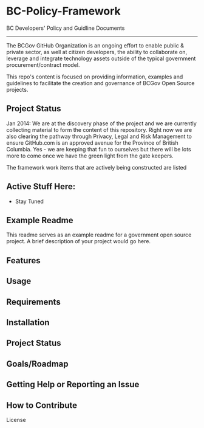 # BC-Policy-Framework
BC Developers' Policy and Guidline Documents

***
The BCGov GitHub Organization is an ongoing effort to enable public & private sector, as well at citizen developers, the ability to collaborate on, leverage and integrate technology assets outside of the typical government procurement/contract model.

This repo's content is focused on providing information, examples and guidelines to facilitate the creation and governance of BCGov Open Source projects. 

## Project Status
Jan 2014: We are at the discovery phase of the project and we are currently collecting material to form the content of this repository. Right now we are also clearing the pathway through Privacy, Legal and Risk Management to ensure GitHub.com is an approved avenue for the Province of British Columbia. Yes - we are keeping that fun to ourselves but there will be lots more to come once we have the green light from the gate keepers.

The framework work items that are actively being constructed are listed
## Active Stuff Here:
* Stay Tuned

## Example Readme

This readme serves as an example readme for a government open source project. A brief description of your project would go here.

## Features

## Usage

## Requirements

## Installation

## Project Status

## Goals/Roadmap

## Getting Help or Reporting an Issue

## How to Contribute



License


